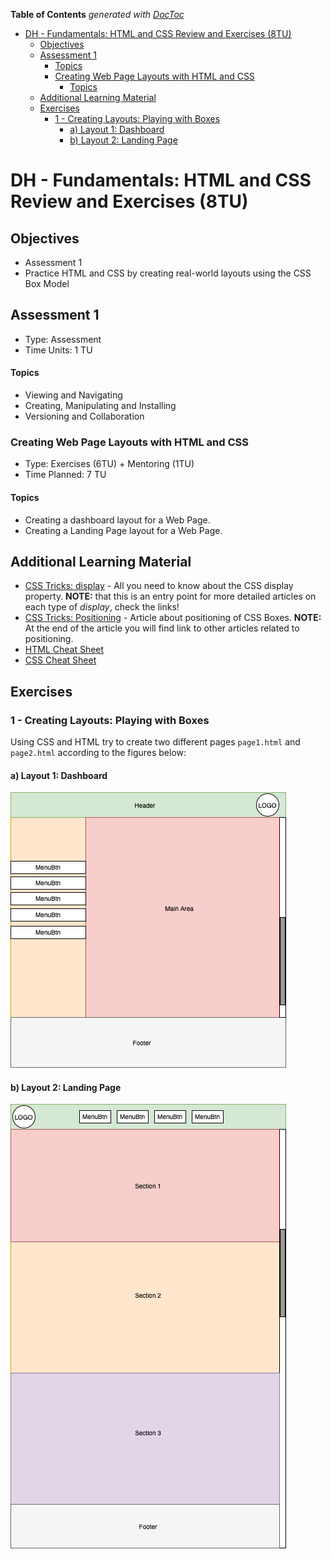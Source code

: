 <!-- START doctoc generated TOC please keep comment here to allow auto update -->
<!-- DON'T EDIT THIS SECTION, INSTEAD RE-RUN doctoc TO UPDATE -->
**Table of Contents**  *generated with [DocToc](https://github.com/thlorenz/doctoc)*

- [DH - Fundamentals: HTML and CSS Review and Exercises (8TU)](#dh---fundamentals-html-and-css-review-and-exercises-8tu)
  - [Objectives](#objectives)
  - [Assessment 1](#assessment-1)
      - [Topics](#topics)
    - [Creating Web Page Layouts with HTML and CSS](#creating-web-page-layouts-with-html-and-css)
      - [Topics](#topics-1)
  - [Additional Learning Material](#additional-learning-material)
  - [Exercises](#exercises)
    - [1 - Creating Layouts: Playing with Boxes](#1---creating-layouts-playing-with-boxes)
      - [a) Layout 1: Dashboard](#a-layout-1-dashboard)
      - [b) Layout 2: Landing Page](#b-layout-2-landing-page)

<!-- END doctoc generated TOC please keep comment here to allow auto update -->

# DH - Fundamentals: HTML and CSS Review and Exercises (8TU)

## Objectives

- Assessment 1
- Practice HTML and CSS by creating real-world layouts using the CSS Box Model

## Assessment 1

- Type: Assessment
- Time Units: 1 TU

#### Topics

- Viewing and Navigating
- Creating, Manipulating and Installing
- Versioning and Collaboration

### Creating Web Page Layouts with HTML and CSS

- Type: Exercises (6TU) + Mentoring (1TU)
- Time Planned: 7 TU

#### Topics

- Creating a dashboard layout for a Web Page.
- Creating a Landing Page layout for a Web Page.

## Additional Learning Material

- [CSS Tricks: display](https://css-tricks.com/almanac/properties/d/display/) - All you need to know 
  about the CSS display property. **NOTE:** that this is an entry point for more detailed articles on 
  each type of *display*, check the links!
- [CSS Tricks: Positioning]() - Article about positioning of CSS Boxes. **NOTE:** At the end of the article
  you will find link to other articles related to positioning.
- [HTML Cheat Sheet](https://htmlcheatsheet.com/HTML-Cheat-Sheet.pdf)
- [CSS Cheat Sheet](http://www.cheat-sheets.org/saved-copy/css_cheat_sheet.pdf)

## Exercises

### 1 - Creating Layouts: Playing with Boxes

Using CSS and HTML try to create two different pages  `page1.html` and `page2.html` according 
to the figures below:

#### a) Layout 1: Dashboard 
![Web Page 1](Exercise/webpage1.png)

#### b) Layout 2: Landing Page
![Web Page 1](Exercise/webpage2.png)

